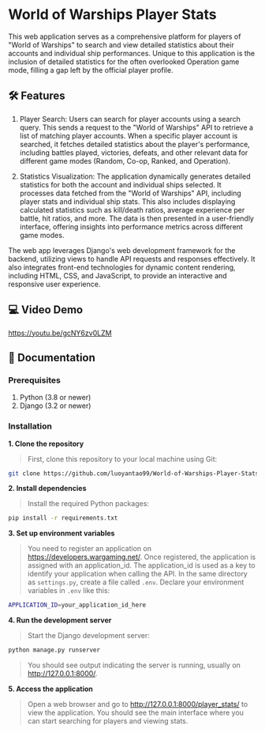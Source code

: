 #  World of Warships Player Stats
This web application serves as a comprehensive platform for players of "World of Warships" to search and view detailed statistics about their accounts and individual ship performances. Unique to this application is the inclusion of detailed statistics for the often overlooked Operation game mode, filling a gap left by the official player profile.  

## 🛠️ Features
1. Player Search: Users can search for player accounts using a search query. This sends a request to the "World of Warships" API to retrieve a list of matching player accounts. When a specific player account is searched, it fetches detailed statistics about the player's performance, including battles played, victories, defeats, and other relevant data for different game modes (Random, Co-op, Ranked, and Operation). 

2. Statistics Visualization: The application dynamically generates detailed statistics for both the account and individual ships selected. It processes data fetched from the "World of Warships" API, including player stats and individual ship stats. This also includes displaying calculated statistics such as kill/death ratios, average experience per battle, hit ratios, and more. The data is then presented in a user-friendly interface, offering insights into performance metrics across different game modes. 

The web app leverages Django's web development framework for the backend, utilizing views to handle API requests and responses effectively. It also integrates front-end technologies for dynamic content rendering, including HTML, CSS, and JavaScript, to provide an interactive and responsive user experience. 

## 💻 Video Demo
https://youtu.be/gcNY6zv0LZM


## 📄 Documentation
### Prerequisites
1. Python (3.8 or newer)
2. Django (3.2 or newer)

### Installation
**1. Clone the repository**<br>
> First, clone this repository to your local machine using Git:
``` bash
git clone https://github.com/luoyantao99/World-of-Warships-Player-Stats.git
```

**2. Install dependencies**<br>
> Install the required Python packages:
``` bash
pip install -r requirements.txt
```

**3. Set up environment variables**<br>
> You need to register an application on https://developers.wargaming.net/. Once registered, the application is assigned with an application_id. The application_id is used as a key to identify your application when calling the API. In the same directory as ```settings.py```, create a file called ```.env```. Declare your environment variables in ```.env``` like this:
``` bash
APPLICATION_ID=your_application_id_here
```

**4. Run the development server**<br>
> Start the Django development server:
``` bash
python manage.py runserver
```
> You should see output indicating the server is running, usually on http://127.0.0.1:8000/.

**5. Access the application**<br>
> Open a web browser and go to http://127.0.0.1:8000/player_stats/ to view the application. You should see the main interface where you can start searching for players and viewing stats.

